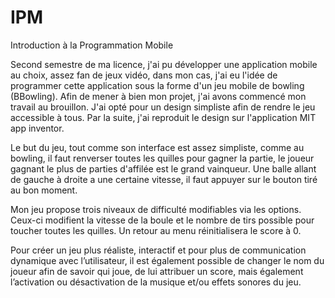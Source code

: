 # IPM
Introduction à la Programmation Mobile

Second semestre de ma licence, j'ai pu développer une application mobile au choix, assez fan de jeux vidéo, dans mon cas, j'ai eu l'idée de programmer cette application sous la forme d'un jeu mobile de bowling (BBowling). Afin de mener à bien mon projet, j'ai avons commencé mon travail au brouillon. J'ai opté pour un design simpliste afin de rendre le jeu accessible à tous. Par la suite, j'ai reproduit le design sur l'application MIT app inventor.

Le but du jeu, tout comme son interface est assez simpliste, comme au bowling, il faut renverser toutes les quilles pour gagner la partie, le joueur gagnant le plus de parties d'affilée est le grand vainqueur. Une balle allant de gauche à droite a une certaine vitesse, il faut appuyer sur le bouton tiré au bon moment.

Mon jeu propose trois niveaux de difficulté modifiables via les options. Ceux-ci modifient la vitesse de la boule et le nombre de tirs possible pour toucher toutes les quilles. Un retour au menu réinitialisera le score à 0. 

Pour créer un jeu plus réaliste, interactif et pour plus de communication dynamique avec l’utilisateur, il est également possible de changer le nom du joueur afin de savoir qui joue, de lui attribuer un score, mais également l’activation ou désactivation de la musique et/ou effets sonores du jeu.
